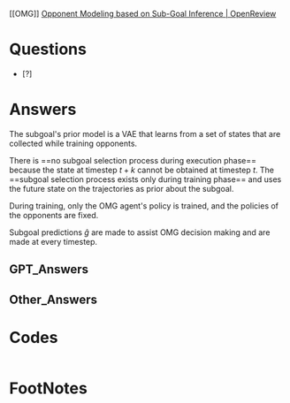 [[OMG]]
[Opponent Modeling based on Sub-Goal Inference \| OpenReview](https://openreview.net/forum?id=l3s3HwJYDm)
# Questions

- [?] 


# Answers
The subgoal's prior model  is a VAE that learns from a set of states that are collected while training opponents.

There is ==no subgoal selection process during execution phase== because the state at timestep $t+k$  cannot be obtained at timestep $t$. The ==subgoal selection process exists only during training phase== and uses the future state on the trajectories as prior about the subgoal.

During training, only the OMG agent's policy is trained, and the policies of the opponents are fixed. 

Subgoal predictions $\hat{g}$ are made to assist OMG decision making and are made at every timestep.
## GPT_Answers


## Other_Answers


# Codes

```python

```


# FootNotes
